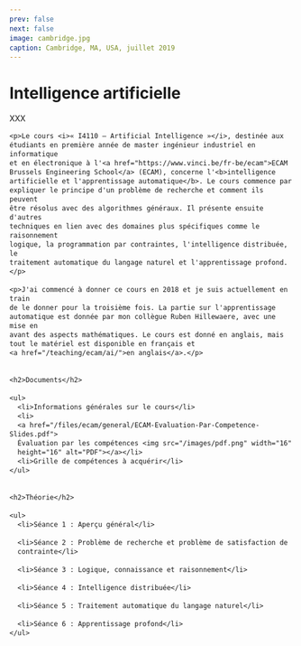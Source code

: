 ```yaml
---
prev: false
next: false
image: cambridge.jpg
caption: Cambridge, MA, USA, juillet 2019
---
```


# Intelligence artificielle

XXX

    <p>Le cours <i>« I4110 – Artificial Intelligence »</i>, destinée aux
    étudiants en première année de master ingénieur industriel en informatique 
    et en électronique à l'<a href="https://www.vinci.be/fr-be/ecam">ECAM
    Brussels Engineering School</a> (ECAM), concerne l'<b>intelligence
    artificielle et l'apprentissage automatique</b>. Le cours commence par
    expliquer le principe d'un problème de recherche et comment ils peuvent
    être résolus avec des algorithmes généraux. Il présente ensuite d'autres
    techniques en lien avec des domaines plus spécifiques comme le raisonnement
    logique, la programmation par contraintes, l'intelligence distribuée, le
    traitement automatique du langage naturel et l'apprentissage profond.</p>

    <p>J'ai commencé à donner ce cours en 2018 et je suis actuellement en train
    de le donner pour la troisième fois. La partie sur l'apprentissage
    automatique est donnée par mon collègue Ruben Hillewaere, avec une mise en
    avant des aspects mathématiques. Le cours est donné en anglais, mais
    tout le matériel est disponible en français et
    <a href="/teaching/ecam/ai/">en anglais</a>.</p>


    <h2>Documents</h2>

    <ul>
      <li>Informations générales sur le cours</li>
      <li>
      <a href="/files/ecam/general/ECAM-Evaluation-Par-Competence-Slides.pdf">
      Évaluation par les compétences <img src="/images/pdf.png" width="16"
      height="16" alt="PDF"></a></li>
      <li>Grille de compétences à acquérir</li>
    </ul>


    <h2>Théorie</h2>

    <ul>
      <li>Séance 1 : Aperçu général</li>

      <li>Séance 2 : Problème de recherche et problème de satisfaction de
      contrainte</li>

      <li>Séance 3 : Logique, connaissance et raisonnement</li>

      <li>Séance 4 : Intelligence distribuée</li>

      <li>Séance 5 : Traitement automatique du langage naturel</li>

      <li>Séance 6 : Apprentissage profond</li>
    </ul>
